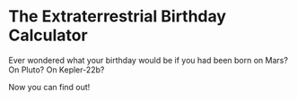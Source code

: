 # The Extraterrestrial Birthday Calculator
Ever wondered what your birthday would be if you had been born on Mars? On Pluto? On Kepler-22b?

Now you can find out!
